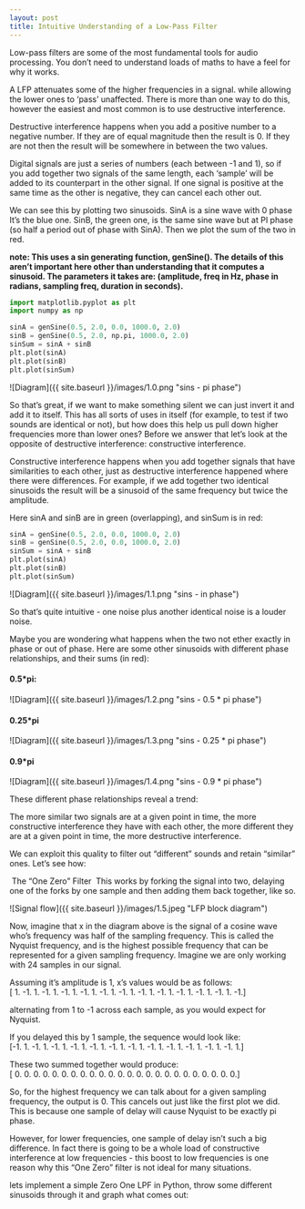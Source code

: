 ```yaml
---
layout: post
title: Intuitive Understanding of a Low-Pass Filter
---
```


Low-pass filters are some of the most fundamental tools for audio processing. You don’t need to understand loads of maths to have a feel for why it works.

A LFP attenuates some of the higher frequencies in a signal. while allowing the lower ones to ‘pass’ unaffected. There is more than one way to do this, however the easiest and most common is to use destructive interference. 

Destructive interference happens when you add a positive number to a negative number. If they are of equal magnitude then the result is 0. If they are not then the result will be somewhere in between the two values. 

Digital signals are just a series of numbers (each between -1 and 1), so if you add together two signals of the same length, each ‘sample’ will be added to its counterpart in the other signal. If one signal is positive at the same time as the other is negative, they can cancel each other out. 

We can see this by plotting two sinusoids. SinA is a sine wave with 0 phase It’s the blue one. SinB, the green one, is the same sine wave but at PI phase (so half a period out of phase with SinA). Then we plot the sum of the two in red.

**note: This uses a sin generating function, genSine(). The details of this aren’t important here other than understanding that it computes a sinusoid. The parameters it takes are: (amplitude, freq in Hz, phase in radians, sampling freq, duration in seconds).** 

```python
import matplotlib.pyplot as plt
import numpy as np

sinA = genSine(0.5, 2.0, 0.0, 1000.0, 2.0)
sinB = genSine(0.5, 2.0, np.pi, 1000.0, 2.0)
sinSum = sinA + sinB
plt.plot(sinA)
plt.plot(sinB)
plt.plot(sinSum)
```  


![Diagram]({{ site.baseurl }}/images/1.0.png "sins - pi phase")

So that’s great, if we want to make something silent we can just invert it and add it to itself. This has all sorts of uses in itself (for example, to test if two sounds are identical or not), but how does this help us pull down higher frequencies more than lower ones? Before we answer that let’s look at the opposite of destructive interference: constructive interference. 

Constructive interference happens when you add together signals that have similarities to each other, just as destructive interference happened where there were differences. For example, if we add together two identical sinusoids the result will be a sinusoid of the same frequency but twice the amplitude. 

Here sinA and sinB are in green (overlapping), and sinSum is in red:

```python
sinA = genSine(0.5, 2.0, 0.0, 1000.0, 2.0)
sinB = genSine(0.5, 2.0, 0.0, 1000.0, 2.0)
sinSum = sinA + sinB
plt.plot(sinA)
plt.plot(sinB)
plt.plot(sinSum)
```  

![Diagram]({{ site.baseurl }}/images/1.1.png "sins - in phase")

So that’s quite intuitive  - one noise plus another identical noise is a louder noise. 


Maybe you are wondering what happens when the two not ether exactly in phase or out of phase. Here are some other sinusoids with different phase relationships, and their sums (in red):  

#### 0.5*pi:

![Diagram]({{ site.baseurl }}/images/1.2.png "sins - 0.5 * pi phase")

#### 0.25*pi 

![Diagram]({{ site.baseurl }}/images/1.3.png "sins - 0.25 * pi phase")

#### 0.9*pi

![Diagram]({{ site.baseurl }}/images/1.4.png "sins - 0.9 * pi phase")

These different phase relationships reveal a trend: 

The more similar two signals are at a given point in time, the more constructive interference they have with each other, the more different they are at a given point in time, the more destructive interference. 

We can exploit this quality to filter out “different” sounds and retain “similar” ones. Let’s see how:

 The “One Zero” Filter 
This works by forking the signal into two, delaying one of the forks by one sample and then adding them back together, like so. 

![Signal flow]({{ site.baseurl }}/images/1.5.jpeg "LFP block diagram")

Now, imagine that x in the diagram above is the signal of a cosine wave who’s frequency was half of the sampling frequency. This is called the Nyquist frequency, and is the highest possible frequency that can be represented for a given sampling frequency. Imagine we are only working with 24 samples in our signal. 

Assuming it’s amplitude is 1, x’s values would be as follows:   
[ 1. -1.  1. -1.  1. -1.  1. -1.  1. -1.  1. -1.  1. -1.  1. -1.  1. -1. 1. -1.  1. -1.  1. -1.]

alternating from 1 to -1 across each sample, as you would expect for Nyquist. 

If you delayed this by 1 sample, the sequence would look like:   
[-1.  1. -1.  1. -1.  1. -1.  1. -1.  1. -1.  1. -1.  1. -1.  1. -1.  1. -1.  1. -1.  1. -1.  1.]

These two summed together would produce:   
[ 0.  0.  0.  0.  0.  0.  0.  0.  0.  0.  0.  0.  0.  0.  0.  0.  0.  0. 0.  0.  0.  0.  0.  0.]

So, for the highest frequency we can talk about for a given sampling frequency, the output is 0. This cancels out just like the first plot we did. This is because one sample of delay will cause Nyquist to be exactly pi phase. 

However, for lower frequencies, one sample of delay isn’t such a big difference. In fact there is going to be a whole load of constructive interference at low frequencies - this boost to low frequencies is one reason why this “One Zero” filter is not ideal for many situations. 

lets implement a simple Zero One LPF in Python, throw some different sinusoids through it and graph what comes out:



